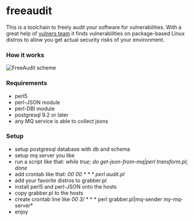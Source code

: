 # freeaudit

This is a toolchain to freely audit your software for vulnerabilities.
With a great help of [vulners team](http://vulners.com) it finds vulnerabilities on package-based Linux distros to allow you get actual security risks of your environment.
### How it works
![FreeAudit scheme](https://habrastorage.org/files/200/c43/403/200c43403a2541a4a82c4857e1b7218b.png)
### Requirements
* perl5
* perl-JSON module
* perl-DBI module
* postgresql 9.2 or later
* any MQ service is able to collect jsons
### Setup
* setup postgresql database with db and schema
* setup mq server you like
* run a script like that: *while true; do get-json-from-mq|perl transform.pl; done*
* add crontab like that: *00 00 * * * perl audit.pl*
* add your favorite distros to grabber.pl
* install perl5 and perl-JSON onto the hosts
* copy grabber.pl to the hosts
* create crontab line like *00 3/* * * * perl grabber.pl|mq-sender my-mq-server*
* enjoy
